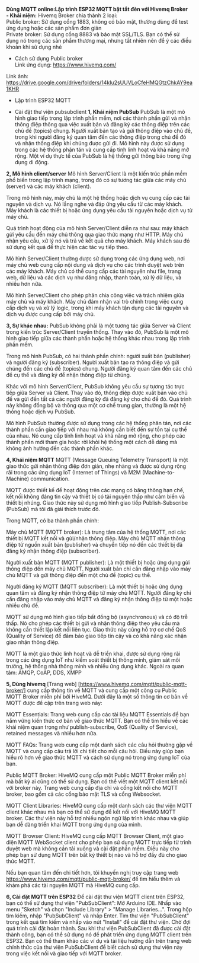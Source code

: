 <strong>Dùng MQTT online:Lập trình ESP32 MQTT bật tắt đèn với Hivemq Broker</strong><br>
**- Khái niệm:**
Hivemq Broker chia thành 2 loại:<br>
Public broker: Sử dụng cổng 1883, không có bảo mật, thường dùng để test ứng dụng hoặc các sản phẩm đơn giản<br>
Private broker: Sử dụng cổng 8883 và bảo mật SSL/TLS. Bạn có thể sử dụng nó trong các sản phẩm thương mại, nhưng tất nhiên nên để ý các điều khoản khi sử dụng nhé
- Cách sử dụng Public broker<br>
Link ứng dụng: https://www.hivemq.com/

Link ảnh: https://drive.google.com/drive/folders/14kIu2sUUVLoCfeHMQGtzChkAY9ea1KHR
- Lập trình ESP32 MQTT
+ Cài đặt thư viện pubsubclient
**1, Khái niệm PubSub**
PubSub là một mô hình giao tiếp trong lập trình phần mềm, nơi các thành phần gửi và nhận thông điệp thông qua việc xuất bản và đăng ký các thông điệp trên các chủ đề (topics) chung. Người xuất bản tạo và gửi thông điệp vào chủ đề, trong khi người đăng ký quan tâm đến các thông điệp trong chủ đề đó và nhận thông điệp khi chúng được gửi đi. Mô hình này được sử dụng trong các hệ thống phân tán và cung cấp tính linh hoạt và khả năng mở rộng. Một ví dụ thực tế của PubSub là hệ thống gửi thông báo trong ứng dụng di động.

**2, Mô hình client/server**
Mô hình Server/Client là một kiến trúc phần mềm phổ biến trong lập trình mạng, trong đó có sự tương tác giữa các máy chủ (server) và các máy khách (client).

Trong mô hình này, máy chủ là một hệ thống hoặc dịch vụ cung cấp các tài nguyên và dịch vụ. Nó lắng nghe và đáp ứng yêu cầu từ các máy khách. Máy khách là các thiết bị hoặc ứng dụng yêu cầu tài nguyên hoặc dịch vụ từ máy chủ.

Quá trình hoạt động của mô hình Server/Client diễn ra như sau: máy khách gửi yêu cầu đến máy chủ thông qua giao thức mạng như HTTP. Máy chủ nhận yêu cầu, xử lý nó và trả về kết quả cho máy khách. Máy khách sau đó sử dụng kết quả để thực hiện các tác vụ tiếp theo.

Mô hình Server/Client thường được sử dụng trong các ứng dụng web, nơi máy chủ web cung cấp nội dung và dịch vụ cho các trình duyệt web trên các máy khách. Máy chủ có thể cung cấp các tài nguyên như file, trang web, dữ liệu và các dịch vụ như đăng nhập, thanh toán, xử lý dữ liệu, và nhiều hơn nữa.

Mô hình Server/Client cho phép phân chia công việc và trách nhiệm giữa máy chủ và máy khách. Máy chủ đảm nhận vai trò chính trong việc cung cấp dịch vụ và xử lý logic, trong khi máy khách tận dụng các tài nguyên và dịch vụ được cung cấp bởi máy chủ.

**3, Sự khác nhau:**
PubSub không phải là một tương tác giữa Server và Client trong kiến trúc Server/Client truyền thống. Thay vào đó, PubSub là một mô hình giao tiếp giữa các thành phần hoặc hệ thống khác nhau trong lập trình phần mềm.

Trong mô hình PubSub, có hai thành phần chính: người xuất bản (publisher) và người đăng ký (subscriber). Người xuất bản tạo ra thông điệp và gửi chúng đến các chủ đề (topics) chung. Người đăng ký quan tâm đến các chủ đề cụ thể và đăng ký để nhận thông điệp từ chúng.

Khác với mô hình Server/Client, PubSub không yêu cầu sự tương tác trực tiếp giữa Server và Client. Thay vào đó, thông điệp được xuất bản vào chủ đề và gửi đến tất cả các người đăng ký đã đăng ký cho chủ đề đó. Quá trình này không đồng bộ và thông qua một cơ chế trung gian, thường là một hệ thống hoặc dịch vụ PubSub.

Mô hình PubSub thường được sử dụng trong các hệ thống phân tán, nơi các thành phần cần giao tiếp với nhau mà không cần biết đến sự tồn tại cụ thể của nhau. Nó cung cấp tính linh hoạt và khả năng mở rộng, cho phép các thành phần mới tham gia hoặc rời khỏi hệ thống một cách dễ dàng mà không ảnh hưởng đến các thành phần khác.

**4, Khái niệm MQTT**
MQTT (Message Queuing Telemetry Transport) là một giao thức gửi nhận thông điệp đơn giản, nhẹ nhàng và được sử dụng rộng rãi trong các ứng dụng IoT (Internet of Things) và M2M (Machine-to-Machine) communication.

MQTT được thiết kế để hoạt động trên các mạng có băng thông hạn chế, kết nối không đáng tin cậy và thiết bị có tài nguyên thấp như cảm biến và thiết bị nhúng. Giao thức này sử dụng mô hình giao tiếp Publish-Subscribe (PubSub) mà tôi đã giải thích trước đó.

Trong MQTT, có ba thành phần chính:

Máy chủ MQTT (MQTT broker): Là trung tâm của hệ thống MQTT, nơi các thiết bị MQTT kết nối và gửi/nhận thông điệp. Máy chủ MQTT nhận thông điệp từ nguồn xuất bản (publisher) và chuyển tiếp nó đến các thiết bị đã đăng ký nhận thông điệp (subscriber).

Người xuất bản MQTT (MQTT publisher): Là một thiết bị hoặc ứng dụng gửi thông điệp đến máy chủ MQTT. Người xuất bản chỉ cần đăng nhập vào máy chủ MQTT và gửi thông điệp đến một chủ đề (topic) cụ thể.

Người đăng ký MQTT (MQTT subscriber): Là một thiết bị hoặc ứng dụng quan tâm và đăng ký nhận thông điệp từ máy chủ MQTT. Người đăng ký chỉ cần đăng nhập vào máy chủ MQTT và đăng ký nhận thông điệp từ một hoặc nhiều chủ đề.

MQTT sử dụng mô hình giao tiếp bất đồng bộ (asynchronous) và có độ trễ thấp. Nó cho phép các thiết bị gửi và nhận thông điệp theo yêu cầu mà không cần thiết lập kết nối liên tục. Giao thức này cũng hỗ trợ cơ chế QoS (Quality of Service) để đảm bảo giao tiếp tin cậy và có khả năng xác nhận giao nhận thông điệp.

MQTT là một giao thức linh hoạt và dễ triển khai, được sử dụng rộng rãi trong các ứng dụng IoT như kiểm soát thiết bị thông minh, giám sát môi trường, hệ thống nhà thông minh và nhiều ứng dụng khác.
Ngoài ra quan tâm: AMQP, CoAP, DDS, XMPP

**5, Dùng hivemq**
[Trang web] [https://www.hivemq.com/mqtt/public-mqtt-broker/] cung cấp thông tin về MQTT và cung cấp một công cụ Public MQTT Broker miễn phí bởi HiveMQ. Dưới đây là một số thông tin cơ bản về MQTT được đề cập trên trang web này:

MQTT Essentials: Trang web cung cấp các tài liệu MQTT Essentials để bạn nắm vững kiến thức cơ bản về giao thức MQTT. Bạn có thể tìm hiểu về các khái niệm quan trọng như publish-subscribe, QoS (Quality of Service), retained messages và nhiều hơn nữa.

MQTT FAQs: Trang web cung cấp một danh sách các câu hỏi thường gặp về MQTT và cung cấp câu trả lời chi tiết cho mỗi câu hỏi. Điều này giúp bạn hiểu rõ hơn về giao thức MQTT và cách sử dụng nó trong ứng dụng IoT của bạn.

Public MQTT Broker: HiveMQ cung cấp một Public MQTT Broker miễn phí mà bất kỳ ai cũng có thể sử dụng. Bạn có thể viết một MQTT client kết nối với broker này. Trang web cung cấp địa chỉ và cổng kết nối cho MQTT broker, bao gồm cả các cổng bảo mật TLS và cổng Websocket.

MQTT Client Libraries: HiveMQ cung cấp một danh sách các thư viện MQTT client khác nhau mà bạn có thể sử dụng để kết nối với HiveMQ MQTT broker. Các thư viện này hỗ trợ nhiều ngôn ngữ lập trình khác nhau và giúp bạn dễ dàng triển khai MQTT trong ứng dụng của mình.

MQTT Browser Client: HiveMQ cung cấp MQTT Browser Client, một giao diện MQTT WebSocket client cho phép bạn sử dụng MQTT trực tiếp từ trình duyệt web mà không cần tải xuống và cài đặt phần mềm. Điều này cho phép bạn sử dụng MQTT trên bất kỳ thiết bị nào và hỗ trợ đầy đủ cho giao thức MQTT.

Nếu bạn quan tâm đến chi tiết hơn, tôi khuyến nghị truy cập trang web https://www.hivemq.com/mqtt/public-mqtt-broker/ để tìm hiểu thêm và khám phá các tài nguyên MQTT mà HiveMQ cung cấp.

**6, Cài đặt MQTT trên ESP32**
Để cài đặt thư viện MQTT client trên ESP32, bạn có thể sử dụng thư viện "PubSubClient":
Mở Arduino IDE.
Nhấp vào menu "Sketch" và chọn "Include Library" > "Manage Libraries...".
Trong hộp tìm kiếm, nhập "PubSubClient" và nhấp Enter.
Tìm thư viện "PubSubClient" trong kết quả tìm kiếm và nhấp vào nút "Install" để cài đặt thư viện.
Chờ đợi quá trình cài đặt hoàn thành.
Sau khi thư viện PubSubClient đã được cài đặt thành công, bạn có thể sử dụng nó để phát triển ứng dụng MQTT client trên ESP32. Bạn có thể tham khảo các ví dụ và tài liệu hướng dẫn trên trang web chính thức của thư viện PubSubClient để biết cách sử dụng thư viện này trong việc kết nối và giao tiếp với MQTT broker.
